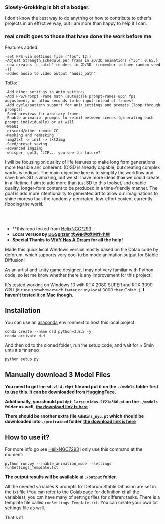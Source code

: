 ### Slowly-Grokking is bit of a bodger.
I don't know the best way to do anything or how to contribute to other's projects in an effective way,
but I am more than happy to help if I can.
### real credit goes to those that have done the work before me

Features added:
```
-set FPS via settings file ("fps": 12,)
-Adjust Strength_schedule per frame in 2D/3D animations {"36": 0.65,}
-now creates 'n_batch' renders in 2D/3D  (remember to have random seed -1)
-added audio to video output "audio_path"
```

ToDo:
```
-Add other settings to Anim_settings
-Add FPS/Prompt Frame math (autoscale promptFrames upon fps adjustment, or allow seconds to be input intead of frames)
-Add cycle/pattern support for anim_settings and prompts (loop through prompts)
-Seed previews for arbitary frames
-Enable animation prompts to reinit between scenes (generating each prompt individually) or at will
-WebUI
-discord/other remote CC
-Masking and remasking
-img2txt -> init -> txt2img
-Seed/preset saving.
-advanced img2img
-whisper, gpt3, CLIP... you see the future?
```
I will be focusing on quality of life features to make long form generations more feasible and coherent.
(D)SD is already capable, but creating complex works is tedious.  The main objective here is to simplify the workflow and save time.
SD is amazing, but we still have more ideas than we could create in a lifetime.  I aim to add more than just SD to this toolset, and enable
quality, longer-form content to be produced in a time-friendly manner.  The goal is add more intentionality to generated art to allow our imaginations to shine
moreso than the randomly-generated, low-effort content currently flooding the world.



<br>
<br>


- **this repo forked from [HelixNGC7293](https://github.com/HelixNGC7293/DeforumStableDiffusionLocal)
- **Local Version by [DGSpitzer](https://www.youtube.com/channel/UCzzsYBF4qwtMwJaPJZ5SuPg) [大谷的游戏创作小屋](https://space.bilibili.com/176003)**
- **Special Thanks to [VIVY Has A Dream](https://github.com/vivyhasadream) for all the help!**

Made this quick local Windows version mostly based on the Colab code by deforum, which supports very cool turbo mode animation output for Stable Diffusion!

As an artist and Unity game designer, I may not very familiar with Python code, so let me know whether there is any improvement for this project!

It's tested working on Windows 10 with RTX 2080 SUPER and RTX 3090 GPU (it runs somehow much faster on my local 3090 then Colab..), **I haven't tested it on Mac though.**

## Installation

You can use an [anaconda](https://conda.io/) environment to host this local project:

```
conda create --name dsd python=3.8.5 -y
conda activate dsd
```

And then cd to the cloned folder, run the setup code, and wait for ≈ 5min until it's finished

```
python setup.py
```

## Manually download 3 Model Files

**You need to get the `sd-v1-4.ckpt` file and put it on the `./models` folder first to use this. It can be downloaded from [HuggingFace](https://huggingface.co/CompVis/stable-diffusion).**

**Additionally, you should put `dpt_large-midas-2f21e586.pt` on the `./models` folder as well, [the download link is here](https://github.com/intel-isl/DPT/releases/download/1_0/dpt_large-midas-2f21e586.pt)**

**There should be another extra file `AdaBins_nyu.pt` which should be downloaded into `./pretrained` folder, [the download link is here](https://cloudflare-ipfs.com/ipfs/Qmd2mMnDLWePKmgfS8m6ntAg4nhV5VkUyAydYBp8cWWeB7/AdaBins_nyu.pt)**


## How to use it?
For more info go see [HelixNGC7293](https://github.com/HelixNGC7293/DeforumStableDiffusionLocal)
I only use this command at the moment:
```
python run.py --enable_animation_mode --settings runSettings_Template.txt
```

**The output results will be available at `./output` folder.**

All the needed variables & prompts for Deforum Stable Diffusion are set in the txt file (You can refer to the [Colab](https://colab.research.google.com/github/deforum/stable-diffusion/blob/main/Deforum_Stable_Diffusion.ipynb) page for definition of all the variables), you can have many of settings files for different tasks. There is a template file called `runSettings_Template.txt`. You can create your own txt settings file as well.


That's it! 
